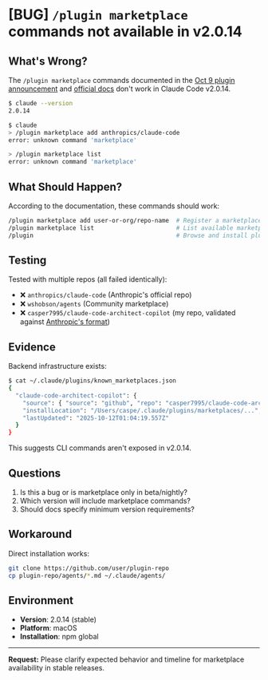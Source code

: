 # [BUG] `/plugin marketplace` commands not available in v2.0.14

## What's Wrong?

The `/plugin marketplace` commands documented in the [Oct 9 plugin announcement](https://www.anthropic.com/news/claude-code-plugins) and [official docs](https://docs.claude.com/en/docs/claude-code/plugins-reference) don't work in Claude Code v2.0.14.

```bash
$ claude --version
2.0.14

$ claude
> /plugin marketplace add anthropics/claude-code
error: unknown command 'marketplace'

> /plugin marketplace list
error: unknown command 'marketplace'
```

## What Should Happen?

According to the documentation, these commands should work:

```bash
/plugin marketplace add user-or-org/repo-name  # Register a marketplace
/plugin marketplace list                       # List available marketplaces
/plugin                                        # Browse and install plugins
```

## Testing

Tested with multiple repos (all failed identically):
- ❌ `anthropics/claude-code` (Anthropic's official repo)
- ❌ `wshobson/agents` (Community marketplace)  
- ❌ `casper7995/claude-code-architect-copilot` (my repo, validated against [Anthropic's format](https://github.com/anthropics/claude-code/blob/main/.claude-plugin/marketplace.json))

## Evidence

Backend infrastructure exists:
```bash
$ cat ~/.claude/plugins/known_marketplaces.json
{
  "claude-code-architect-copilot": {
    "source": { "source": "github", "repo": "casper7995/claude-code-architect-copilot" },
    "installLocation": "/Users/caspe/.claude/plugins/marketplaces/...",
    "lastUpdated": "2025-10-12T01:04:19.557Z"
  }
}
```

This suggests CLI commands aren't exposed in v2.0.14.

## Questions

1. Is this a bug or is marketplace only in beta/nightly?
2. Which version will include marketplace commands?
3. Should docs specify minimum version requirements?

## Workaround

Direct installation works:
```bash
git clone https://github.com/user/plugin-repo
cp plugin-repo/agents/*.md ~/.claude/agents/
```

## Environment

- **Version**: 2.0.14 (stable)
- **Platform**: macOS
- **Installation**: npm global

---

**Request:** Please clarify expected behavior and timeline for marketplace availability in stable releases.

